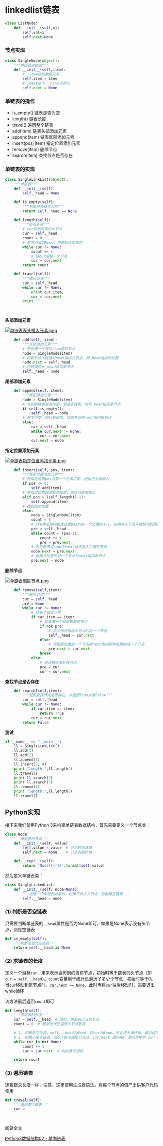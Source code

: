 # linkedlist链表

```python
class ListNode:
    def __init__(self,x):
        self.val=x
        self.next=None
```

### 节点实现

```Python
class SingleNode(object):
    """单链表的结点"""
    def __init__(self,item):
        # _item存放数据元素
        self.item = item
        # _next是下一个节点的标识
        self.next = None
```

### 单链表的操作

- is_empty() 链表是否为空
- length() 链表长度
- travel() 遍历整个链表
- add(item) 链表头部添加元素
- append(item) 链表尾部添加元素
- insert(pos, item) 指定位置添加元素
- remove(item) 删除节点
- search(item) 查找节点是否存在

### 单链表的实现

```python
class SingleLinkList(object):
    """单链表"""
    def __init__(self):
        self._head = None

    def is_empty(self):
        """判断链表是否为空"""
        return self._head == None

    def length(self):
        """链表长度"""
        # cur初始时指向头节点
        cur = self._head
        count = 0
        # 尾节点指向None，当未到达尾部时
        while cur != None:
            count += 1
            # 将cur后移一个节点
            cur = cur.next
        return count

    def travel(self):
        """遍历链表"""
        cur = self._head
        while cur != None:
            print cur.item,
            cur = cur.next
        print ""
        
    
```

**头部添加元素**

[![单链表表头插入元素.png](http://ww1.sinaimg.cn/large/006qX6GLgy1g8xlq8aq48j314i06ydi7.jpg)](http://ww1.sinaimg.cn/large/006qX6GLgy1g8xlq8aq48j314i06ydi7.jpg)

```Python
    def add(self, item):
        """头部添加元素"""
        # 先创建一个保存item值的节点
        node = SingleNode(item)
        # 将新节点的链接域next指向头节点，即_head指向的位置
        node.next = self._head
        # 将链表的头_head指向新节点
        self._head = node
```

**尾部添加元素**

```Python
    def append(self, item):
        """尾部添加元素"""
        node = SingleNode(item)
        # 先判断链表是否为空，若是空链表，则将_head指向新节点
        if self.is_empty():
            self._head = node
        # 若不为空，则找到尾部，将尾节点的next指向新节点
        else:
            cur = self._head
            while cur.next != None:
                cur = cur.next
            cur.next = node
```

**指定位置添加元素**

[![单链表指定位置添加元素.png](http://ww1.sinaimg.cn/large/006qX6GLgy1g8xlqgynn4j31bm086jun.jpg)](http://ww1.sinaimg.cn/large/006qX6GLgy1g8xlqgynn4j31bm086jun.jpg)

```Python
    def insert(self, pos, item):
        """指定位置添加元素"""
        # 若指定位置pos为第一个元素之前，则执行头部插入
        if pos <= 0:
            self.add(item)
        # 若指定位置超过链表尾部，则执行尾部插入
        elif pos > (self.length()-1):
            self.append(item)
        # 找到指定位置
        else:
            node = SingleNode(item)
            count = 0
            # pre用来指向指定位置pos的前一个位置pos-1，初始从头节点开始移动到指定位置
            pre = self._head
            while count < (pos-1):
                count += 1
                pre = pre.next
            # 先将新节点node的next指向插入位置的节点
            node.next = pre.next
            # 将插入位置的前一个节点的next指向新节点
            pre.next = node
```

**删除节点**

[![单链表删除节点.png](http://ww1.sinaimg.cn/large/006qX6GLgy1g8xlqpbhclj319007ywhd.jpg)](http://ww1.sinaimg.cn/large/006qX6GLgy1g8xlqpbhclj319007ywhd.jpg)

```python
    def remove(self,item):
        """删除节点"""
        cur = self._head
        pre = None
        while cur != None:
            # 找到了指定元素
            if cur.item == item:
                # 如果第一个就是删除的节点
                if not pre:
                    # 将头指针指向头节点的后一个节点
                    self._head = cur.next
                else:
                    # 将删除位置前一个节点的next指向删除位置的后一个节点
                    pre.next = cur.next
                break
            else:
                # 继续按链表后移节点
                pre = cur
                cur = cur.next
```

**查找节点是否存在**

```python
    def search(self,item):
        """链表查找节点是否存在，并返回True或者False"""
        cur = self._head
        while cur != None:
            if cur.item == item:
                return True
            cur = cur.next
        return False
```

**测试**

```python
if __name__ == "__main__":
    ll = SingleLinkList()
    ll.add(1)
    ll.add(2)
    ll.append(3)
    ll.insert(2, 4)
    print "length:",ll.length()
    ll.travel()
    print ll.search(3)
    print ll.search(5)
    ll.remove(1)
    print "length:",ll.length()
    ll.travel()
```

## Python实现

接下来我们使用Python 3来构建单链表数据结构，首先需要定义一个节点类：

```python
class Node:
    '''单链表的节点'''
    def __init__(self, value):
        self.value = value  # 节点的信息域
        self.next = None    # 节点的指针域

    def __repr__(self):
        return 'Node({!r})'.format(self.value)
```

然后定义单链表类：

```python
class SinglyLinkedList:
    def __init__(self, node=None):
        '''创建一个单链表对象时，如果不传入头节点，则创建空链表'''
        self.__head = node
```

### (1) 判断是否空链表

只需要判断单链表的`__head`属性是否为None即可，如果是None表示没有头节点，则是空链表

```python
def is_empty(self):
    '''判断是否为空链表'''
    return self.__head is None
```

### (2) 求链表的长度

定义一个游标`cur`，用来表示遍历到的当前节点，初始时等于链表的头节点（即`cur = self.__head`）。`count`变量用于统计已遍历了多少个节点，初始时等于0。当`cur`移动到尾节点时，`cur.next == None`，此时再将`cur`往后移动时，需要退出while循环

该方法最后返回`count`即可

```python
def length(self):
    '''求链表的长度'''
    cur = self.__head  # 游标，用来表示当前节点
    count = 0  # 用来统计已遍历的节点数目

    # 1. 如果是空链表，self.__head为None，则cur为None，不会进入循环体，最后返回 count = 0，符合
    # 2. 如果不是空链表，当cur移动到尾节点时，cur.next 是None，循环体中的 cur = cur.next 会让 cur = None，继续往后移动时会退出循环
    while cur is not None:
        count += 1
        cur = cur.next  # 向后移动游标

    return count
```

### (3) 遍历链表

逻辑跟求长度一样，注意，这里使用生成器语法，将每个节点的值产出供客户代码使用

```python
def travel(self):
    '''遍历整个链表'''
    cur =
                                
                            
```

阅读全文

 [Python3数据结构02 - 单向链表](https://madmalls.com/blog/post/singly-linked-list/)